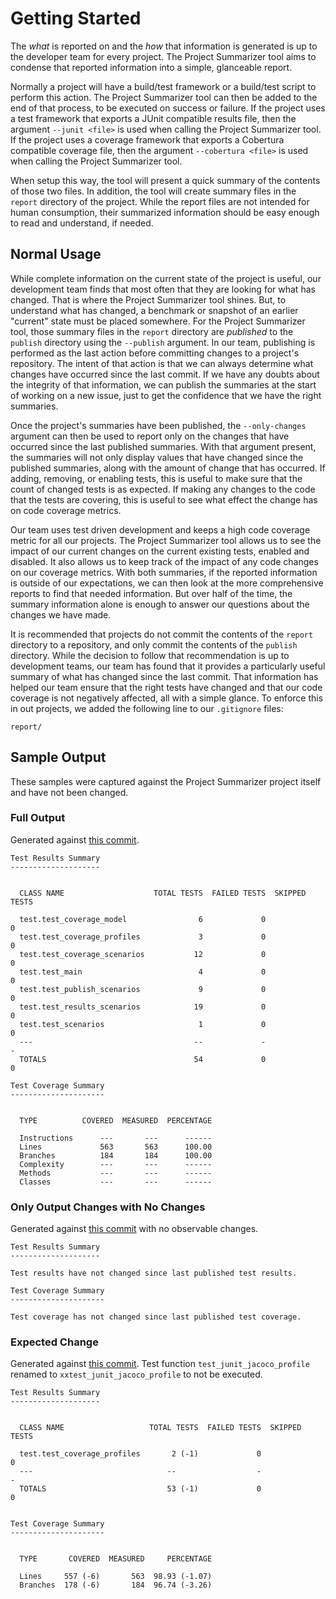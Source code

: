 # Getting Started

The *what* is reported on and the *how* that information is generated is up to
the developer team for every project. The Project Summarizer tool aims to condense
that reported information into a simple, glanceable report.

Normally a project will have a build/test framework or a build/test script to perform
this action. The Project Summarizer tool can then be added to the end of that process,
to be executed on success or failure. If the project uses a test framework that
exports a JUnit compatible results file, then the argument `--junit <file>` is
used when calling the Project Summarizer tool. If the project uses a coverage framework
that exports a Cobertura compatible coverage file, then the argument
`--cobertura <file>` is used when calling the Project Summarizer tool.

When setup this way, the tool will present a quick summary of the contents of those
two files. In addition, the tool will create summary files in the `report` directory
of the project. While the report files are not intended for human consumption, their
summarized information should be easy enough to read and understand, if needed.

## Normal Usage

While complete information on the current state of the project is useful, our
development team finds that most often that they are looking for what has changed.
That is where the Project Summarizer tool shines. But, to understand what has changed,
a benchmark or snapshot of an earlier "current" state must be placed somewhere.
For the Project Summarizer tool, those summary files in the `report` directory
are *published* to the `publish` directory using the `--publish` argument. In our
team, publishing is performed as the last action before committing changes to a
project's repository. The intent of that action is that we can always determine
what changes have occurred since the last commit. If we have any doubts about the
integrity of that information, we can publish the summaries at the start of working
on a new issue, just to get the confidence that we have the right summaries.

Once the project's summaries have been published, the `--only-changes` argument
can then be used to report only on the changes that have occurred since the last
published summaries. With that argument present, the summaries will not only display
values that have changed since the published summaries, along with the amount of
change that has occurred. If adding, removing, or enabling tests, this is useful
to make sure that the count of changed tests is as expected. If making any changes
to the code that the tests are covering, this is useful to see what effect the change
has on code coverage metrics.

Our team uses test driven development and keeps a high code coverage metric for
all our projects. The Project Summarizer tool allows us to see the impact of our
current changes on the current existing tests, enabled and disabled. It also allows
us to keep track of the impact of any code changes on our coverage metrics. With
both summaries, if the reported information is outside of our expectations, we
can then look at the more comprehensive reports to find that needed information.
But over half of the time, the summary information alone is enough to answer our
questions about the changes we have made.

It is recommended that projects do not commit the contents of the `report` directory
to a repository, and only commit the contents of the `publish` directory. While
the decision to follow that recommendation is up to development teams, our team
has found that it provides a particularly useful summary of what has changed since
the last commit. That information has helped our team ensure that the right tests
have changed and that our code coverage is not negatively affected, all with a
simple glance. To enforce this in out projects, we added the following line to
our `.gitignore` files:

```text
report/
```

## Sample Output

These samples were captured against the Project Summarizer project itself and have
not been changed.

### Full Output

Generated against [this commit](https://github.com/jackdewinter/pyscan/commit/86daf5d9c5607362e6e70ad3af956da15175ff15).

```text
Test Results Summary
--------------------


  CLASS NAME                    TOTAL TESTS  FAILED TESTS  SKIPPED TESTS

  test.test_coverage_model                6             0              0
  test.test_coverage_profiles             3             0              0
  test.test_coverage_scenarios           12             0              0
  test.test_main                          4             0              0
  test.test_publish_scenarios             9             0              0
  test.test_results_scenarios            19             0              0
  test.test_scenarios                     1             0              0
  ---                                    --             -              -
  TOTALS                                 54             0              0

Test Coverage Summary
---------------------


  TYPE          COVERED  MEASURED  PERCENTAGE

  Instructions      ---       ---      ------
  Lines             563       563      100.00
  Branches          184       184      100.00
  Complexity        ---       ---      ------
  Methods           ---       ---      ------
  Classes           ---       ---      ------
```

### Only Output Changes with No Changes

Generated against [this commit](https://github.com/jackdewinter/pyscan/commit/86daf5d9c5607362e6e70ad3af956da15175ff15)
with no observable changes.

```text
Test Results Summary
--------------------

Test results have not changed since last published test results.

Test Coverage Summary
---------------------

Test coverage has not changed since last published test coverage.
```

### Expected Change

Generated against [this commit](https://github.com/jackdewinter/pyscan/commit/86daf5d9c5607362e6e70ad3af956da15175ff15).
Test function `test_junit_jacoco_profile` renamed to `xxtest_junit_jacoco_profile`
to not be executed.

```text
Test Results Summary
--------------------


  CLASS NAME                   TOTAL TESTS  FAILED TESTS  SKIPPED TESTS

  test.test_coverage_profiles       2 (-1)             0              0
  ---                              --                  -              -
  TOTALS                           53 (-1)             0              0


Test Coverage Summary
---------------------


  TYPE       COVERED  MEASURED     PERCENTAGE

  Lines     557 (-6)       563  98.93 (-1.07)
  Branches  178 (-6)       184  96.74 (-3.26)
```
